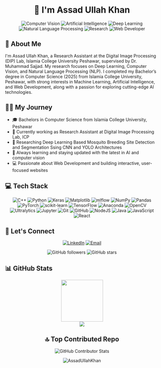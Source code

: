 <h1 align="center">👋 I'm Assad Ullah Khan</h1>
<p align="center">
  <img src="https://img.shields.io/badge/Computer%20Vision-🖥️-brightgreen" alt="Computer Vision">
<img src="https://img.shields.io/badge/Artificial%20Intelligence-🤖-blue" alt="Artificial Intelligence">
<img src="https://img.shields.io/badge/Deep%20Learning-🧠-orange" alt="Deep Learning">
<img src="https://img.shields.io/badge/NLP-💬-purple" alt="Natural Language Processing">
<img src="https://img.shields.io/badge/Research-📚-yellow" alt="Research">
<img src="https://img.shields.io/badge/Web%20Developer-💻-red" alt="Web Developer">
</p> 

## 👤 About Me
I'm Assad Ullah Khan, a Research Assistant at the Digital Image Processing (DIP) Lab, Islamia College University Peshawar, supervised by Dr. Muhammad Sajjad. My research focuses on Deep Learning, Computer Vision, and Natural Language Processing (NLP). I completed my Bachelor’s degree in Computer Science (2025) from Islamia College University, Peshawar, with strong interests in Machine Learning, Artificial Intelligence, and Web Development, along with a passion for exploring cutting-edge AI technologies.

## 🔭👤 My Journey
- 🎓 Bachelors in Computer Science from Islamia College University, Peshawar
- 💼 Currently working as Research Assistant at Digital Image Processing Lab, ICP
- 🔭 Researching Deep Learning Based Mosquito Breeding Site Detection and Segmentation Ssing CNN and YOLO Architectures
- 🌱 Always learning and staying updated with the latest in AI and computer vision
- 💻 Passionate about Web Development and building interactive, user-focused websites

## 💻 Tech Stack
<div align="center">

![C++](https://img.shields.io/badge/c++-%2300599C.svg?style=for-the-badge&logo=c%2B%2B&logoColor=white)
![Python](https://img.shields.io/badge/python-3670A0?style=for-the-badge&logo=python&logoColor=ffdd54)
![Keras](https://img.shields.io/badge/Keras-%23D00000.svg?style=for-the-badge&logo=Keras&logoColor=white)
![Matplotlib](https://img.shields.io/badge/Matplotlib-%23ffffff.svg?style=for-the-badge&logo=Matplotlib&logoColor=black)
![mlflow](https://img.shields.io/badge/mlflow-%23d9ead3.svg?style=for-the-badge&logo=mlflow&logoColor=blue)
![NumPy](https://img.shields.io/badge/numpy-%23013243.svg?style=for-the-badge&logo=numpy&logoColor=white)
![Pandas](https://img.shields.io/badge/pandas-%23150458.svg?style=for-the-badge&logo=pandas&logoColor=white)
![PyTorch](https://img.shields.io/badge/PyTorch-%23EE4C2C.svg?style=for-the-badge&logo=PyTorch&logoColor=white)
![scikit-learn](https://img.shields.io/badge/scikit--learn-%23F7931E.svg?style=for-the-badge&logo=scikit-learn&logoColor=white)
![TensorFlow](https://img.shields.io/badge/TensorFlow-%23FF6F00.svg?style=for-the-badge&logo=TensorFlow&logoColor=white)
![Anaconda](https://img.shields.io/badge/Anaconda-%2344A833.svg?style=for-the-badge&logo=anaconda&logoColor=white)
![OpenCV](https://img.shields.io/badge/OpenCV-%23white.svg?style=for-the-badge&logo=opencv&logoColor=black)
![Ultralytics](https://img.shields.io/badge/Ultralytics-%23000000.svg?style=for-the-badge&logo=ultralytics&logoColor=white)
![Jupyter](https://img.shields.io/badge/Jupyter-%23FA0F00.svg?style=for-the-badge&logo=jupyter&logoColor=white)
![Git](https://img.shields.io/badge/git-%23F05033.svg?style=for-the-badge&logo=git&logoColor=white)
![GitHub](https://img.shields.io/badge/github-%23121011.svg?style=for-the-badge&logo=github&logoColor=white)
![NodeJS](https://img.shields.io/badge/node.js-6DA55F?style=for-the-badge&logo=node.js&logoColor=white)
![Java](https://img.shields.io/badge/java-%23ED8B00.svg?style=for-the-badge&logo=openjdk&logoColor=white)
![JavaScript](https://img.shields.io/badge/javascript-%23323330.svg?style=for-the-badge&logo=javascript&logoColor=%23F7DF1E)
![React](https://img.shields.io/badge/react-%2320232a.svg?style=for-the-badge&logo=react&logoColor=%2361DAFB)

</div>

## 🤝 Let's Connect
<div align="center">

[![LinkedIn](https://img.shields.io/badge/LinkedIn-%230077B5.svg?logo=linkedin&logoColor=white&logoWidth=40&style=for-the-badge)](https://linkedin.com/in/assadullahkhan) 
[![Email](https://img.shields.io/badge/Email-D14836?logo=gmail&logoColor=white&logoWidth=40&style=for-the-badge)](mailto:assadullahkhan556@gmail.com)

</div>

<p align="center">
  <img src="https://img.shields.io/github/followers/AssadUllahKhan?style=social" alt="GitHub followers">
  <img src="https://img.shields.io/github/stars/AssadUllahKhan?style=social" alt="GitHub stars">
</p>

## 📊 GitHub Stats
<div align="center">
    <img height="137px" src="https://github-readme-stats.vercel.app/api?username=AssadUllahKhan&hide_title=true&hide_border=true&show_icons=true&include_all_commits=true&line_height=21&bg_color=0,0f2027,203a43,2c5364&theme=dark" />
<div align="center">
    <img src="https://github-readme-stats.vercel.app/api/top-langs/?username=AssadUllahKhan&layout=compact&bg_color=0,0f2027,203a43,2c5364&theme=dark&hide_border=true" />
</div>



## 🔝 Top Contributed Repo
<div align="center">
    <img src="https://github-contributor-stats.vercel.app/api?username=AssadUllahKhan&limit=5&theme=dark&combine_all_yearly_contributions=true&bg_color=0,0f2027,203a43,2c5364" alt="GitHub Contributor Stats" />
</div>

<p align="center"> 
  <img src="https://komarev.com/ghpvc/?username=AssadUllahKhan&label=Profile%20views&color=0e75b6&style=flat" alt="AssadUllahKhan" /> 
</p>

<!-- Proudly created with GPRM ( https://gprm.itsvg.in ) -->
